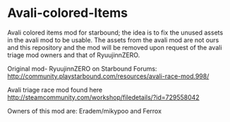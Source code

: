 # Avali-colored-Items
Avali colored items mod for starbound; the idea is to fix the unused assets in the avali mod to be usable. The assets from the avali mod are not ours and this repository and the mod will be removed upon request of the avali triage mod owners and that of RyuujinnZERO. 

Original mod- RyuujinnZERO on Starbound Forums: http://community.playstarbound.com/resources/avali-race-mod.998/  

Avali triage race mod found here http://steamcommunity.com/workshop/filedetails/?id=729558042

Owners of this mod are: Eradem/mikypoo and Ferrox
